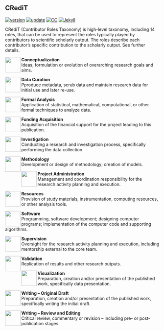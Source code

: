 ## CRediT

[![version](https://img.shields.io/badge/version-v0.0.1-blue.svg)](https://github.com/bgonzalezbustamante/CRediT/blob/master/changelog.txt) [![update](https://img.shields.io/badge/latest%20update-April%202020-orange.svg)](https://github.com/bgonzalezbustamante/CRediT/blob/master/changelog.txt) [![CC](https://img.shields.io/badge/license-CC--BY--4.0-black)](https://creativecommons.org/licenses/by/4.0/) [![Jekyll](https://img.shields.io/badge/Made%20with-Jekyll-1f425f.svg)](https://jekyllrb.com/)

CRediT (Contributor Roles Taxonomy) is high-level taxonomy, including 14 roles, that can be used to represent the roles typically played by contributors to scientific scholarly output. The roles describe each contributor’s specific contribution to the scholarly output. See further details.

<img src="https://raw.githubusercontent.com/bgonzalezbustamante/open_research_badges/master/img/badges/conceptualization.png" align="left" width="50" /> **Conceptualization**<br />
Ideas, formulation or evolution of overarching research goals and aims.

<img src="https://raw.githubusercontent.com/bgonzalezbustamante/open_research_badges/master/img/badges/data_curation.png" align="left" width="50" /> **Data Curation** <br />
Pproduce metadata, scrub data and maintain research data for initial use and later re-use.

<img src="https://raw.githubusercontent.com/bgonzalezbustamante/open_research_badges/master/img/badges/formal_analysis.png" align="left" width="50" /> **Formal Analysis** <br />
Application of statistical, mathematical, computational, or other formal techniques to analyze data.

<img src="https://raw.githubusercontent.com/bgonzalezbustamante/open_research_badges/master/img/badges/funding_acquisition.png" align="left" width="50" /> **Funding Acquisition** <br />
Acquisition of the financial support for the project leading to this publication.

<img src="https://raw.githubusercontent.com/bgonzalezbustamante/open_research_badges/master/img/badges/investigation.png" align="left" width="50" /> **Investigation** <br />
Conducting a research and investigation process, specifically performing the data collection.

<img src="https://raw.githubusercontent.com/bgonzalezbustamante/open_research_badges/master/img/badges/methodology.png" align="left" width="50" /> **Methodology** <br />
Development or design of methodology; creation of models.

<img src="https://raw.githubusercontent.com/bgonzalezbustamante/open_research_badges/master/img/badges/project_administration.png" align="left" width="50" /> **Project Administration** <br />
Management and coordination responsibility for the research activity planning and execution.

<img src="https://raw.githubusercontent.com/bgonzalezbustamante/open_research_badges/master/img/badges/resources.png" align="left" width="50" /> **Resources** <br /> 
Provision of study materials, instrumentation, computing resources, or other analysis tools.

<img src="https://raw.githubusercontent.com/bgonzalezbustamante/open_research_badges/master/img/badges/computation.png" align="left" width="50" /> **Software** <br /> 
Programming, software development; designing computer programs; implementation of the computer code and supporting algorithms.

<img src="https://raw.githubusercontent.com/bgonzalezbustamante/open_research_badges/master/img/badges/supervision.png" align="left" width="50" /> **Supervision** <br /> 
Oversight for the research activity planning and execution, including mentorship external to the core team.

<img src="https://raw.githubusercontent.com/bgonzalezbustamante/open_research_badges/master/img/badges/testing.png" align="left" width="50" /> **Validation** <br /> 
Replication of results and other research outputs.

<img src="https://raw.githubusercontent.com/bgonzalezbustamante/open_research_badges/master/img/badges/data_visualization.png" align="left" width="50" /> **Visualization** <br />
Preparation, creation and/or presentation of the published work, specifically data presentation.

<img src="https://raw.githubusercontent.com/bgonzalezbustamante/open_research_badges/master/img/badges/writing_initial_draft.png" align="left" width="50" /> **Writing – Original Draft** <br />
Preparation, creation and/or presentation of the published work, specifically writing the initial draft.

<img src="https://raw.githubusercontent.com/bgonzalezbustamante/open_research_badges/master/img/badges/writing_review.png" align="left" width="50" /> **Writing – Review and Editing** <br />
Critical review, commentary or revision – including pre- or post-publication stages.

